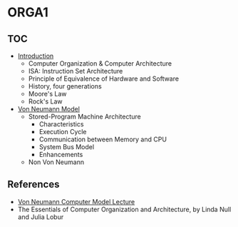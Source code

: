 # ORGA1

## TOC

* [Introduction](./intro)
  * Computer Organization & Computer Architecture
  * ISA: Instruction Set Architecture
  * Principle of Equivalence of Hardware and Software
  * History, four generations
  * Moore's Law
  * Rock's Law
* [Von Neumann Model](./von-neumann)
  * Stored-Program Machine Architecture
    * Characteristics
    * Execution Cycle
    * Communication between Memory and CPU
    * System Bus Model
    * Enhancements
  * Non Von Neumann

## References

* [Von Neumann Computer Model Lecture](http://www.c-jump.com/CIS77/CPU/VonNeumann/lecture.html)
* The Essentials of Computer Organization and Architecture, by Linda Null and Julia Lobur